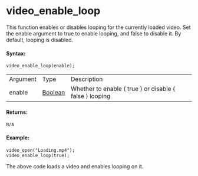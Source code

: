 # video_enable_loop

This function enables or disables looping for the currently loaded
video. Set the enable argument to true to enable looping, and false to
disable it. By default, looping is disabled.

#### Syntax:

``` gml
video_enable_loop(enable);
```

|          |                                                                            |                                                             |
|----------|----------------------------------------------------------------------------|-------------------------------------------------------------|
| Argument | Type                                                                       | Description                                                 |
| enable   |  [Boolean](../../../../../GameMaker_Language/GML_Overview/Data_Types)  | Whether to enable ( true ) or disable ( false ) looping     |

#### Returns:

``` gml
N/A
```

#### Example:

``` gml
video_open("Loading.mp4");
video_enable_loop(true);
```

The above code loads a video and enables looping on it.
